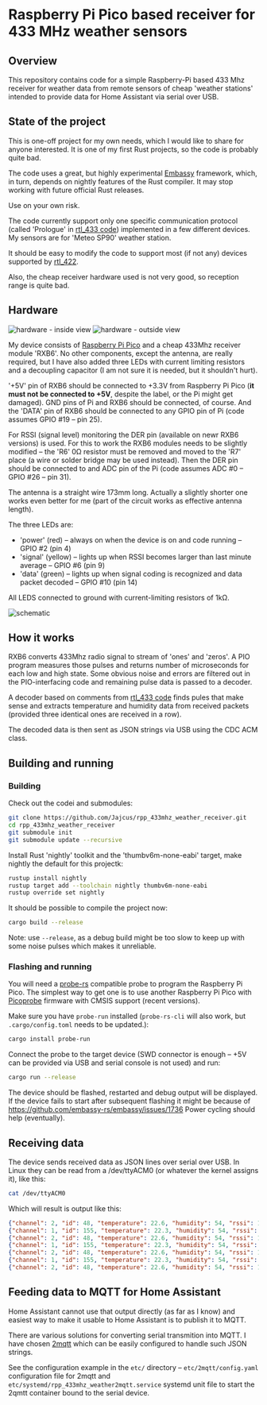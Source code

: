 # Raspberry Pi Pico based receiver for 433 MHz weather sensors

## Overview

This repository contains code for a simple Raspberry-Pi based 433 Mhz receiver for weather data from remote sensors of cheap 'weather stations' intended to provide data for Home Assistant via serial over USB.

## State of the project

This is one-off project for my own needs, which I would like to share for anyone interested. It is one of my first Rust projects, so the code is probably quite bad.

The code uses a great, but highly experimental [Embassy](https://github.com/embassy-rs/embassy) framework, which, in turn, depends on nightly features of the Rust compiler. It may stop working with future official Rust releases.

Use on your own risk.

The code currently support only one specific communication protocol (called 'Prologue' in [rtl_433 code](https://github.com/merbanan/rtl_433/blob/master/src/devices/prologue.c)) implemented in a few different devices. My sensors are for 'Meteo SP90' weather station.

It should be easy to modify the code to support most (if not any) devices supported by [rtl_422](https://github.com/merbanan/rtl_433/blob/master/src/devices/prologue.c).

Also, the cheap receiver hardware used is not very good, so reception range is quite bad.

## Hardware

![hardware - inside view](images/hw_inside.jpg) ![hardware - outside view](images/hw_outside.jpg)

My device consists of [Raspberry Pi Pico](https://www.raspberrypi.com/products/raspberry-pi-pico/) and a cheap 433Mhz receiver module 'RXB6'. No other components, except the antenna, are really required, but I have also added three LEDs with current limiting resistors and a decoupling capacitor (I am not sure it is needed, but it shouldn't hurt).

'+5V' pin of RXB6 should be connected to +3.3V from Raspberry Pi Pico (**it must not be connected to +5V**, despite the label, or the Pi might get damaged).
GND pins of Pi and RXB6 should be connected, of course. And the 'DATA' pin of RXB6 should be connected to any GPIO pin of Pi (code assumes GPIO #19 – pin 25).

For RSSI (signal level) monitoring the DER pin (available on newr RXB6 versions) is used. For this to work the RXB6 modules needs to be slightly modified – the 'R6' 0Ω resistor must be removed and moved to the 'R7' place (a wire or solder bridge may be used instead). Then the DER pin should be connected to and ADC pin of the Pi (code assumes ADC #0 – GPIO #26 – pin 31).

The antenna is a straight wire 173mm long. Actually a slightly shorter one works even better for me (part of the circuit works as effective antenna length).

The three LEDs are:
* 'power' (red) – always on when the device is on and code running – GPIO #2 (pin 4)
* 'signal' (yellow) – lights up when RSSI becomes larger than last minute average – GPIO #6 (pin 9)
* 'data' (green) – lights up when signal coding is recognized and data packet decoded – GPIO #10 (pin 14)

All LEDS connected to ground with current-limiting resistors of 1kΩ.

![schematic](images/schematic.svg)

## How it works

RXB6 converts 433Mhz radio signal to stream of 'ones' and 'zeros'. A PIO program measures those pulses and returns number of microseconds for each low and high state. Some obvious noise and errors are filtered out in the PIO-interfacing code and remaining pulse data is passed to a decoder.

A decoder based on comments from [rtl_433 code](https://github.com/merbanan/rtl_433/blob/master/src/devices/prologue.c) finds pules that make sense and extracts temperature and humidity data from received packets (provided three identical ones are received in a row).

The decoded data is then sent as JSON strings via USB using the CDC ACM class.

## Building and running

### Building

Check out the codei and submodules:

```bash
git clone https://github.com/Jajcus/rpp_433mhz_weather_receiver.git
cd rpp_433mhz_weather_receiver
git submodule init
git submodule update --recursive
```

Install Rust 'nightly' toolkit and the 'thumbv6m-none-eabi' target, make
nightly the default for this projectk:

```bash
rustup install nightly
rustup target add --toolchain nightly thumbv6m-none-eabi
rustup override set nightly
```

It should be possible to compile the project now:
```bash
cargo build --release
```

Note: use ``--release``, as a debug build might be too slow to keep up with some noise pulses which makes it unreliable.

### Flashing and running

You will need a [probe-rs](https://probe.rs/) compatible probe to program the Raspberry Pi Pico. The simplest way to get one is to use another Raspberry Pi Pico with [Picoprobe](https://github.com/raspberrypi/picoprobe) firmware with CMSIS support (recent versions).

Make sure you have ``probe-run`` installed (``probe-rs-cli`` will also work, but ``.cargo/config.toml`` needs to be updated.):

```bash
cargo install probe-run
```

Connect the probe to the target device (SWD connector is enough – +5V can be provided via USB and serial console is not used) and run:

```bash
cargo run --release
```

The device should be flashed, restarted and debug output will be displayed.
If the device fails to start after subsequent flashing it might be because of https://github.com/embassy-rs/embassy/issues/1736 Power cycling should help (eventually).

## Receiving data

The device sends received data as JSON lines over serial over USB. In Linux they can be read from a /dev/ttyACM0 (or whatever the kernel assigns it), like this:

```bash
cat /dev/ttyACM0

```

Which will result is output like this:
```json
{"channel": 2, "id": 48, "temperature": 22.6, "humidity": 54, "rssi": 1024}
{"channel": 1, "id": 155, "temperature": 22.3, "humidity": 54, "rssi": 1081}
{"channel": 2, "id": 48, "temperature": 22.6, "humidity": 54, "rssi": 1021}
{"channel": 1, "id": 155, "temperature": 22.3, "humidity": 54, "rssi": 1079}
{"channel": 2, "id": 48, "temperature": 22.6, "humidity": 54, "rssi": 1026}
{"channel": 1, "id": 155, "temperature": 22.3, "humidity": 54, "rssi": 1083}
{"channel": 2, "id": 48, "temperature": 22.6, "humidity": 54, "rssi": 1025}
```

## Feeding data to MQTT for Home Assistant

Home Assistant cannot use that output directly (as far as I know) and easiest
way to make it usable to Home Assistant is to publish it to MQTT.

There are various solutions for converting serial transmition into MQTT. I have
chosen [2mqtt](https://github.com/mycontroller-org/2mqtt) which can be easily
configured to handle such JSON strings.

See the configuration example in the ``etc/`` directory –
``etc/2mqtt/config.yaml`` configuration file for 2mqtt and
``etc/systemd/rpp_433mhz_weather2mqtt.service`` systemd unit file to start the
2qmtt container bound to the serial device.
